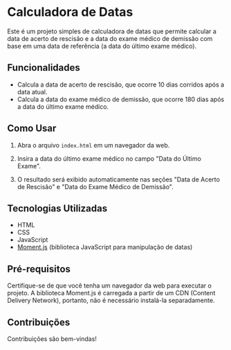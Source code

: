 # Calculadora de Datas

Este é um projeto simples de calculadora de datas que permite calcular a data de acerto de rescisão e a data do exame médico de demissão com base em uma data de referência (a data do último exame médico).

## Funcionalidades

- Calcula a data de acerto de rescisão, que ocorre 10 dias corridos após a data atual.
- Calcula a data do exame médico de demissão, que ocorre 180 dias após a data do último exame médico.

## Como Usar

1. Abra o arquivo `index.html` em um navegador da web.

2. Insira a data do último exame médico no campo "Data do Último Exame".

3. O resultado será exibido automaticamente nas seções "Data de Acerto de Rescisão" e "Data do Exame Médico de Demissão".

## Tecnologias Utilizadas

- HTML
- CSS
- JavaScript
- [Moment.js](https://momentjs.com/) (biblioteca JavaScript para manipulação de datas)

## Pré-requisitos

Certifique-se de que você tenha um navegador da web para executar o projeto. A biblioteca Moment.js é carregada a partir de um CDN (Content Delivery Network), portanto, não é necessário instalá-la separadamente.

## Contribuições

Contribuições são bem-vindas!